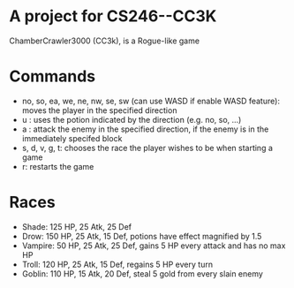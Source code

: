 # A project for CS246--CC3K
ChamberCrawler3000 (CC3k), is a Rogue-like game

# Commands
* no, so, ea, we, ne, nw, se, sw (can use WASD if enable WASD feature): moves the player in the specified direction
* u <direction>: uses the potion indicated by the direction (e.g. no, so, ...)
* a <direction>: attack the enemy in the specified direction, if the enemy is in the immediately specifed block
* s, d, v, g, t: chooses the race the player wishes to be when starting a game
* r: restarts the game

# Races
* Shade: 125 HP, 25 Atk, 25 Def
* Drow: 150 HP, 25 Atk, 15 Def, potions have effect magnified by 1.5
* Vampire: 50 HP, 25 Atk, 25 Def, gains 5 HP every attack and has no max HP
* Troll: 120 HP, 25 Atk, 15 Def, regains 5 HP every turn
* Goblin: 110 HP, 15 Atk, 20 Def, steal 5 gold from every slain enemy
